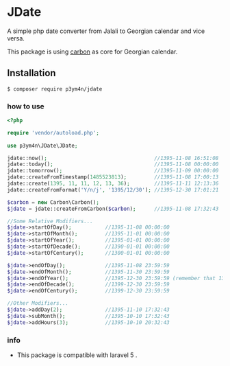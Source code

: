 # JDate

A simple php date converter from Jalali to Georgian calendar and vice versa.

This package is using [carbon](https://github.com/briannesbitt/carbon) as core for Georgian calendar.

## Installation

```
$ composer require p3ym4n/jdate
```

### how to use
 
```php
<?php

require 'vendor/autoload.php';
 
use p3ym4n\JDate\JDate;

jdate::now();                                   //1395-11-08 16:51:08
jdate::today();                                 //1395-11-08 00:00:00
jdate::tomorrow();                              //1395-11-09 00:00:00
jdate::createFromTimestamp(1485523813);         //1395-11-08 17:00:13
jdate::create(1395, 11, 11, 12, 13, 36);        //1395-11-11 12:13:36
jdate::createFromFormat('Y/n/j', '1395/12/30'); //1395-12-30 17:01:21

$carbon = new Carbon\Carbon();
$jdate = jdate::createFromCarbon($carbon);      //1395-11-08 17:32:43

//Some Relative Modifiers...
$jdate->startOfDay();           //1395-11-08 00:00:00
$jdate->startOfMonth();         //1395-11-01 00:00:00
$jdate->startOfYear();          //1395-01-01 00:00:00
$jdate->startOfDecade();        //1390-01-01 00:00:00
$jdate->startOfCentury();       //1300-01-01 00:00:00

$jdate->endOfDay();             //1395-11-08 23:59:59
$jdate->endOfMonth();           //1395-11-30 23:59:59
$jdate->endOfYear();            //1395-12-30 23:59:59 (remember that 1395 is a leap year)
$jdate->endOfDecade();          //1399-12-30 23:59:59
$jdate->endOfCentury();         //1399-12-30 23:59:59

//Other Modifiers...
$jdate->addDay(2);              //1395-11-10 17:32:43
$jdate->subMonth();             //1395-10-10 17:32:43
$jdate->addHours(3);            //1395-10-10 20:32:43
 ```

### info

- This package is compatible with laravel 5 .
 